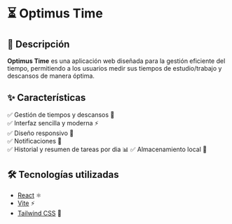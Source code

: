 # ⏳ Optimus Time

## 📌 Descripción

**Optimus Time** es una aplicación web diseñada para la gestión eficiente del tiempo, permitiendo a los usuarios medir sus tiempos de estudio/trabajo y descansos de manera óptima.

## ✨ Características

✅ Gestión de tiempos y descansos 📅  
✅ Interfaz sencilla y moderna ⚡  
✅ Diseño responsivo 🎨  
✅ Notificaciones 🔔  
✅ Historial y resumen de tareas por dia  📊
✅ Almacenamiento local 💾 

## 🛠️ Tecnologías utilizadas

- [React](https://reactjs.org/) ⚛️
- [Vite](https://vitejs.dev/) ⚡
- [Tailwind CSS](https://tailwindcss.com/) 🎨
